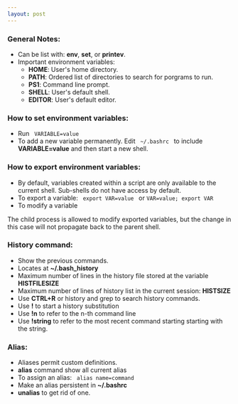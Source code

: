 ```yaml
---
layout: post
---
```


### General Notes: 
- Can be list with: **env**, **set**, or **printev**. 
- Important environment variables: 
    - **HOME**: User's home directory.
    - **PATH**: Ordered list of directories to search for porgrams to run. 
    - **PS1**: Command line prompt.
    - **SHELL**: User's default shell.
    - **EDITOR**: User's default editor. 

### How to set environment variables:
- Run <code> VARIABLE=value </code>
- To add a new variable permanently. Edit <code> ~/.bashrc </code> to include **VARIABLE=value** and then start a new shell. 


### How to export environment variables:
- By default, variables created within a script are only available to the current shell. Sub-shells do not have access by default.
- To export a variable: <code> export VAR=value </code> or <code>VAR=value; export VAR </code>
- To modify a variable <br>

The child process is allowed to modify exported variables, but the change in this case will not propagate back to the parent shell.

### History command:
- Show the previous commands.
- Locates at **~/.bash_history**
- Maximum number of lines in the history file stored at the variable **HISTFILESIZE**
- Maximum number of lines of history list in the current session: **HISTSIZE**
- Use **CTRL+R** or history and grep to search history commands.
- Use **!** to start a history substitution 
- Use **!n** to refer to the n-th command line 
- Use **!string** to refer to the most recent command starting starting with the string. 

### Alias: 
- Aliases permit custom definitions. 
- **alias** command show all current alias
- To assign an alias: <code> alias name=command </code>
- Make an alias persistent in **~/.bashrc**
- **unalias** to get rid of one. 